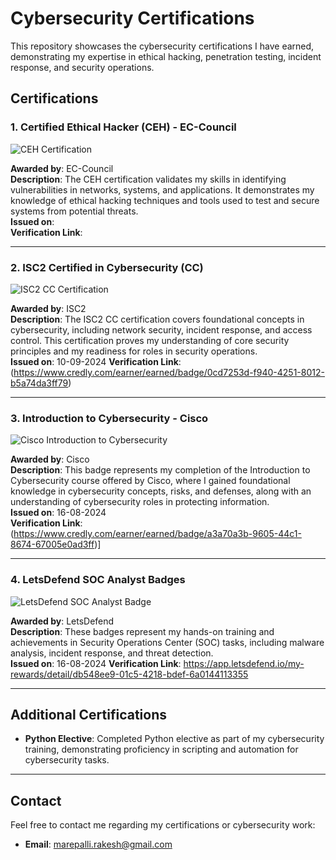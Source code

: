 # Cybersecurity Certifications

This repository showcases the cybersecurity certifications I have earned, demonstrating my expertise in ethical hacking, penetration testing, incident response, and security operations.

## Certifications

### 1. Certified Ethical Hacker (CEH) - EC-Council
![CEH Certification](./CEH_Certificate.png)

**Awarded by**: EC-Council  
**Description**: The CEH certification validates my skills in identifying vulnerabilities in networks, systems, and applications. It demonstrates my knowledge of ethical hacking techniques and tools used to test and secure systems from potential threats.  
**Issued on**:  
**Verification Link**: 

---

### 2. ISC2 Certified in Cybersecurity (CC)
![ISC2 CC Certification](./ISC2_CC_Certificate.png)

**Awarded by**: ISC2  
**Description**: The ISC2 CC certification covers foundational concepts in cybersecurity, including network security, incident response, and access control. This certification proves my understanding of core security principles and my readiness for roles in security operations.  
**Issued on**: 10-09-2024
**Verification Link**: (https://www.credly.com/earner/earned/badge/0cd7253d-f940-4251-8012-b5a74da3ff79)

---

### 3. Introduction to Cybersecurity - Cisco
![Cisco Introduction to Cybersecurity](./Cisco_Intro_Cybersecurity_Badge.png)

**Awarded by**: Cisco  
**Description**: This badge represents my completion of the Introduction to Cybersecurity course offered by Cisco, where I gained foundational knowledge in cybersecurity concepts, risks, and defenses, along with an understanding of cybersecurity roles in protecting information.  
**Issued on**: 16-08-2024  
**Verification Link**: (https://www.credly.com/earner/earned/badge/a3a70a3b-9605-44c1-8674-67005e0ad3ff)]

---

### 4. LetsDefend SOC Analyst Badges
![LetsDefend SOC Analyst Badge](./LetsDefend_SOC_Badge.png)

**Awarded by**: LetsDefend  
**Description**: These badges represent my hands-on training and achievements in Security Operations Center (SOC) tasks, including malware analysis, incident response, and threat detection.  
**Issued on**: 16-08-2024 
**Verification Link**: https://app.letsdefend.io/my-rewards/detail/db548ee9-01c5-4218-bdef-6a0144113355

---

## Additional Certifications
- **Python Elective**: Completed Python elective as part of my cybersecurity training, demonstrating proficiency in scripting and automation for cybersecurity tasks.

---

## Contact
Feel free to contact me regarding my certifications or cybersecurity work:
- **Email**: marepalli.rakesh@gmail.com
